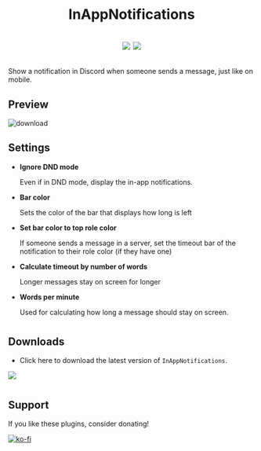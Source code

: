 <h1><p align="center">InAppNotifications</p><p align="center">
<img src="https://img.shields.io/github/stars/1Lighty/BetterDiscordPlugins?color=yellow&style=for-the-badge">
<img src="https://img.shields.io/github/forks/1Lighty/BetterDiscordPlugins?color=blue&style=for-the-badge">
</p></h1>

Show a notification in Discord when someone sends a message, just like on mobile.

## Preview
![download](https://i.imgur.com/jkUzV2B.gif)

## Settings
- **Ignore DND mode**

  Even if in DND mode, display the in-app notifications.

- **Bar color**
  
  Sets the color of the bar that displays how long is left

- **Set bar color to top role color**

  If someone sends a message in a server, set the timeout bar of the notification to their role color (if they have one)

- **Calculate timeout by number of words**

  Longer messages stay on screen for longer

- **Words per minute**

  Used for calculating how long a message should stay on screen.




# <!--used as a divider -->

## Downloads

- Click here to download the latest version of `InAppNotifications`.

<a href="https://1lighty.github.io/BetterDiscordStuff/?plugin=InAppNotifications&dl=1" target="_blank"><img src="https://img.shields.io/badge/Download Here-1C1E23?style=for-the-badge&logo="></a>

# <!--used as a divider -->

## Support
If you like these plugins, consider donating!

[![ko-fi](https://www.ko-fi.com/img/githubbutton_sm.svg)](https://ko-fi.com/L3L01A2WY)
